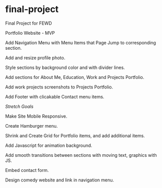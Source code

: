# final-project
Final Project for FEWD

Portfolio Website - MVP

Add Navigation Menu with Menu Items that Page Jump to corresponding section.

Add and resize profile photo.

Style sections by background color and with divider lines.

Add sections for About Me, Education, Work and Projects Portfolio.

Add work projects screenshots to Projects Portfolio.  

Add Footer with clicakable Contact menu items.


*Stretch Goals*

Make Site Mobile Responsive.

Create Hamburger menu.

Shrink and Create Grid for Portfolio items, and add additional items.

Add Javascript for animation background.

Add smooth transitions between sections with moving text, graphics with JS.

Embed contact form.

Design comedy website and link in navigation menu.










